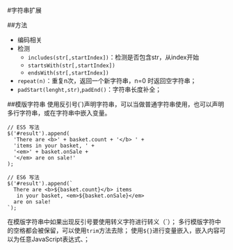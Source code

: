 #字符串扩展

##方法
+ 编码相关
+ 检测
	* `includes(str[,startIndex])`：检测是否包含str，从index开始
	* `startsWith(str[,startIndex])`
	* `endsWith(str[,startIndex])`
+ `repeat(n)`：重复n次，返回一个新字符串，n=0 时返回空字符串；
+ `padStart(lenght,str)`,`padEnd()`：字符串长度补全；


##模版字符串
使用反引号(`)声明字符串，可以当做普通字符串使用，也可以声明多行字符串，或在字符串中嵌入变量。

	// ES5 写法
	$('#result').append(
	  'There are <b>' + basket.count + '</b> ' +
	  'items in your basket, ' +
	  '<em>' + basket.onSale +
	  '</em> are on sale!'
	);

	// ES6 写法
	$('#result').append(`
	  There are <b>${basket.count}</b> items
	   in your basket, <em>${basket.onSale}</em>
	  are on sale!
	`);

在模版字符串中如果出现反引号要使用转义字符进行转义（\`）；
多行模版字符中的空格都会被保留，可以使用`trim`方法去除；
使用`${}`进行变量嵌入，嵌入内容可以为任意JavaScript表达式、；
